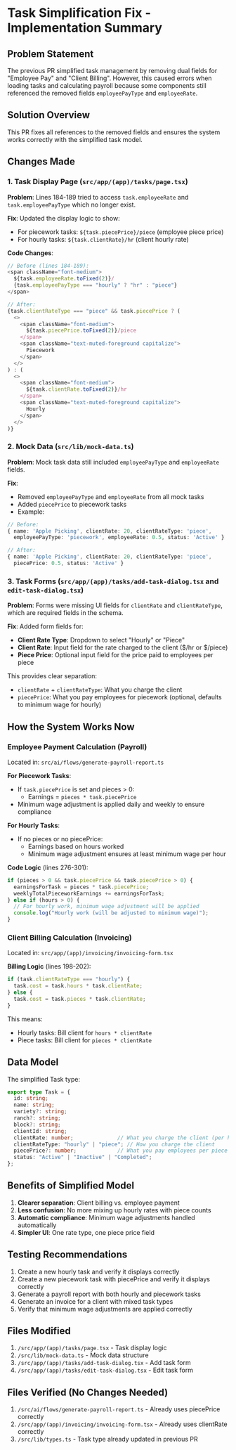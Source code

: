 # Task Simplification Fix - Implementation Summary

## Problem Statement
The previous PR simplified task management by removing dual fields for "Employee Pay" and "Client Billing". However, this caused errors when loading tasks and calculating payroll because some components still referenced the removed fields `employeePayType` and `employeeRate`.

## Solution Overview
This PR fixes all references to the removed fields and ensures the system works correctly with the simplified task model.

## Changes Made

### 1. Task Display Page (`src/app/(app)/tasks/page.tsx`)
**Problem**: Lines 184-189 tried to access `task.employeeRate` and `task.employeePayType` which no longer exist.

**Fix**: Updated the display logic to show:
- For piecework tasks: `${task.piecePrice}/piece` (employee piece price)
- For hourly tasks: `${task.clientRate}/hr` (client hourly rate)

**Code Changes**:
```typescript
// Before (lines 184-189):
<span className="font-medium">
  ${task.employeeRate.toFixed(2)}/
  {task.employeePayType === "hourly" ? "hr" : "piece"}
</span>

// After:
{task.clientRateType === "piece" && task.piecePrice ? (
  <>
    <span className="font-medium">
      ${task.piecePrice.toFixed(2)}/piece
    </span>
    <span className="text-muted-foreground capitalize">
      Piecework
    </span>
  </>
) : (
  <>
    <span className="font-medium">
      ${task.clientRate.toFixed(2)}/hr
    </span>
    <span className="text-muted-foreground capitalize">
      Hourly
    </span>
  </>
)}
```

### 2. Mock Data (`src/lib/mock-data.ts`)
**Problem**: Mock task data still included `employeePayType` and `employeeRate` fields.

**Fix**: 
- Removed `employeePayType` and `employeeRate` from all mock tasks
- Added `piecePrice` to piecework tasks
- Example:
```typescript
// Before:
{ name: 'Apple Picking', clientRate: 20, clientRateType: 'piece', 
  employeePayType: 'piecework', employeeRate: 0.5, status: 'Active' }

// After:
{ name: 'Apple Picking', clientRate: 20, clientRateType: 'piece', 
  piecePrice: 0.5, status: 'Active' }
```

### 3. Task Forms (`src/app/(app)/tasks/add-task-dialog.tsx` and `edit-task-dialog.tsx`)
**Problem**: Forms were missing UI fields for `clientRate` and `clientRateType`, which are required fields in the schema.

**Fix**: Added form fields for:
- **Client Rate Type**: Dropdown to select "Hourly" or "Piece"
- **Client Rate**: Input field for the rate charged to the client ($/hr or $/piece)
- **Piece Price**: Optional input field for the price paid to employees per piece

This provides clear separation:
- `clientRate` + `clientRateType`: What you charge the client
- `piecePrice`: What you pay employees for piecework (optional, defaults to minimum wage for hourly)

## How the System Works Now

### Employee Payment Calculation (Payroll)
Located in: `src/ai/flows/generate-payroll-report.ts`

**For Piecework Tasks**:
- If `task.piecePrice` is set and pieces > 0:
  - Earnings = `pieces * task.piecePrice`
- Minimum wage adjustment is applied daily and weekly to ensure compliance

**For Hourly Tasks**:
- If no pieces or no piecePrice:
  - Earnings based on hours worked
  - Minimum wage adjustment ensures at least minimum wage per hour

**Code Logic** (lines 276-301):
```typescript
if (pieces > 0 && task.piecePrice && task.piecePrice > 0) {
  earningsForTask = pieces * task.piecePrice;
  weeklyTotalPieceworkEarnings += earningsForTask;
} else if (hours > 0) {
  // For hourly work, minimum wage adjustment will be applied
  console.log("Hourly work (will be adjusted to minimum wage)");
}
```

### Client Billing Calculation (Invoicing)
Located in: `src/app/(app)/invoicing/invoicing-form.tsx`

**Billing Logic** (lines 198-202):
```typescript
if (task.clientRateType === "hourly") {
  task.cost = task.hours * task.clientRate;
} else {
  task.cost = task.pieces * task.clientRate;
}
```

This means:
- Hourly tasks: Bill client for `hours * clientRate`
- Piece tasks: Bill client for `pieces * clientRate`

## Data Model
The simplified Task type:
```typescript
export type Task = {
  id: string;
  name: string;
  variety?: string;
  ranch?: string;
  block?: string;
  clientId: string;
  clientRate: number;              // What you charge the client (per hour or per piece)
  clientRateType: "hourly" | "piece"; // How you charge the client
  piecePrice?: number;             // What you pay employees per piece (optional)
  status: "Active" | "Inactive" | "Completed";
};
```

## Benefits of Simplified Model
1. **Clearer separation**: Client billing vs. employee payment
2. **Less confusion**: No more mixing up hourly rates with piece counts
3. **Automatic compliance**: Minimum wage adjustments handled automatically
4. **Simpler UI**: One rate type, one piece price field

## Testing Recommendations
1. Create a new hourly task and verify it displays correctly
2. Create a new piecework task with piecePrice and verify it displays correctly
3. Generate a payroll report with both hourly and piecework tasks
4. Generate an invoice for a client with mixed task types
5. Verify that minimum wage adjustments are applied correctly

## Files Modified
1. `/src/app/(app)/tasks/page.tsx` - Task display logic
2. `/src/lib/mock-data.ts` - Mock data structure
3. `/src/app/(app)/tasks/add-task-dialog.tsx` - Add task form
4. `/src/app/(app)/tasks/edit-task-dialog.tsx` - Edit task form

## Files Verified (No Changes Needed)
1. `/src/ai/flows/generate-payroll-report.ts` - Already uses piecePrice correctly
2. `/src/app/(app)/invoicing/invoicing-form.tsx` - Already uses clientRate correctly
3. `/src/lib/types.ts` - Task type already updated in previous PR
